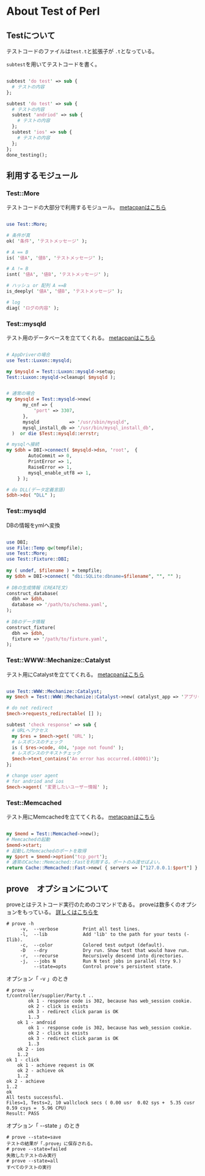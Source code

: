 # About Test of Perl

## Testについて
テストコードのファイルは`test.t`と拡張子が `.t`となっている。

`subtest`を用いてテストコードを書く。

```perl

subtest 'do test' => sub {
  # テストの内容
};

subtest 'do test' => sub {
  # テストの内容
  subtest 'andriod' => sub {
    # テストの内容
  };
  subtest 'ios' => sub {
    # テストの内容
  };
};
done_testing();
```

## 利用するモジュール

### Test::More
テストコードの大部分で利用するモジュール。
[metacpanはこちら](https://metacpan.org/module/Test::More)

```perl

use Test::More;

# 条件が真
ok( '条件', 'テストメッセージ' );

# A == B
is( '値A', '値B', 'テストメッセージ' );

# A != B
isnt( '値A', '値B', 'テストメッセージ' );

# ハッシュ or 配列 A ==B
is_deeply( '値A', '値B', 'テストメッセージ' );

# log
diag( 'ログの内容' );

```

### Test::mysqld
テスト用のデータベースを立ててくれる。
[metacpanはこちら](https://metacpan.org/module/Test::mysqld)

```perl

# AppDriverの場合
use Test::Luxon::mysqld;

my $mysqld = Test::Luxon::mysqld->setup;
Test::Luxon::mysqld->cleanup( $mysqld );


# 通常の場合
my $mysqld = Test::mysqld->new(
      my_cnf => {
          'port' => 3307,
      },
      mysqld           => '/usr/sbin/mysqld',
      mysql_install_db => '/usr/bin/mysql_install_db',
  )  or die $Test::mysqld::errstr;

# mysqlへ接続 
my $dbh = DBI->connect( $mysqld->dsn, 'root',  {
        AutoCommit => 0,
        PrintError => 1,
        RaiseError => 1,
        mysql_enable_utf8 => 1,
    } );

# do DLL(データ定義言語)
$dbh->do( "DLL" );

```

### Test::mysqld

DBの情報をymlへ変換

```perl

use DBI;
use File::Temp qw(tempfile);
use Test::More;
use Test::Fixture::DBI;
 
my ( undef, $filename ) = tempfile;
my $dbh = DBI->connect( "dbi:SQLite:dbname=$filename", "", "" );
 
# DBの生成情報（CREATE文)
construct_database(
  dbh => $dbh,
  database => '/path/to/schema.yaml',
);
 
# DBのデータ情報
construct_fixture(
  dbh => $dbh,
  fixture => '/path/to/fixture.yaml',
);

```
### Test::WWW::Mechanize::Catalyst
テスト用にCatalystを立ててくれる。
[metacpanはこちら](https://metacpan.org/module/Test::WWW::Mechanize::Catalyst)

```perl

use Test::WWW::Mechanize::Catalyst;
my $mech = Test::WWW::Mechanize::Catalyst->new( catalyst_app => 'アプリ(Tachyon::Website)' );

# do not redirect
$mech->requests_redirectable( [] );

subtest 'check response' => sub {
  # URLへアクセス
  my $res = $mech->get( 'URL' );
  # レスポンスのチェック
  is ( $res->code, 404, 'page not found' );
  # レスポンスのテキストチェック
  $mech->text_contains('An error has occurred.(40001)');
};

# change user agent
# for andriod and ios
$mech->agent( '変更したいユーザー情報' );

```

### Test::Memcached

テスト用にMemcachedを立ててくれる。
[metacpanはこちら](https://metacpan.org/pod/Test::Memcached)

```perl

my $memd = Test::Memcached->new();
# Memcachedの起動 
$memd->start;
# 起動したMemcachedのポートを取得
my $port = $memd->option('tcp_port');
# 通常のCache::Memcached::Fastを利用する。ポートのみ渡せばよい。
return Cache::Memcached::Fast->new( { servers => ["127.0.0.1:$port"] } ); 

```

## prove　オプションについて
proveとはテストコード実行のためのコマンドである。
proveは数多くのオプションをもっている。
[詳しくはこちらを](http://perl-users.jp/articles/advent-calendar/2011/test/21)

```
# prove -h
     -v,  --verbose         Print all test lines.
     -l,  --lib             Add 'lib' to the path for your tests (-Ilib).
     -c,  --color           Colored test output (default).
     -D   --dry             Dry run. Show test that would have run.
     -r,  --recurse         Recursively descend into directories.
     -j,  --jobs N          Run N test jobs in parallel (try 9.)
          --state=opts      Control prove's persistent state.
```
オプション「 -v 」のとき

```
# prove -v
t/controller/supplier/Party.t ..
        ok 1 - response code is 302, because has web_session cookie.
        ok 2 - click is exists
        ok 3 - redirect click param is OK
        1..3
    ok 1 - android
        ok 1 - response code is 302, because has web_session cookie.
        ok 2 - click is exists
        ok 3 - redirect click param is OK
        1..3
    ok 2 - ios
    1..2
ok 1 - click
    ok 1 - achieve request is OK
    ok 2 - achieve ok
    1..2
ok 2 - achieve
1..2
ok
All tests successful.
Files=1, Tests=2, 10 wallclock secs ( 0.00 usr  0.02 sys +  5.35 cusr  0.59 csys =  5.96 CPU)
Result: PASS

```
オプション「 --state 」のとき

```
# prove --state=save
テストの結果が「.prove」に保存される。
# prove --state=failed
失敗したテストのみ実行
# prove --state=all
すべてのテストの実行

```

